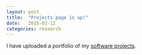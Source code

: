 ```yaml
---
layout: post
title:  "Projects page is up!"
date:   2015-02-12
categories: research
---
```


I have uploaded a portfolio of my [software projects](/projects/).


